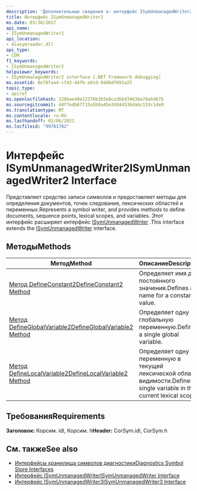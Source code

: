 ```yaml
---
description: 'Дополнительные сведения о: интерфейс ISymUnmanagedWriter2'
title: Интерфейс ISymUnmanagedWriter2
ms.date: 03/30/2017
api_name:
- ISymUnmanagedWriter2
api_location:
- diasymreader.dll
api_type:
- COM
f1_keywords:
- ISymUnmanagedWriter2
helpviewer_keywords:
- ISymUnmanagedWriter2 interface [.NET Framework debugging]
ms.assetid: 8e78faa4-cf43-44fb-a91d-94d6df692a25
topic_type:
- apiref
ms.openlocfilehash: 228bae40e12376b3b5e8ca3bbd3463ba70a6d67b
ms.sourcegitcommit: ddf7edb67715a5b9a45e3dd44536dabc153c1de0
ms.translationtype: MT
ms.contentlocale: ru-RU
ms.lasthandoff: 02/06/2021
ms.locfileid: "99761782"
---
```

# <a name="isymunmanagedwriter2-interface"></a><span data-ttu-id="5f715-103">Интерфейс ISymUnmanagedWriter2</span><span class="sxs-lookup"><span data-stu-id="5f715-103">ISymUnmanagedWriter2 Interface</span></span>

<span data-ttu-id="5f715-104">Представляет средство записи символов и предоставляет методы для определения документов, точек следования, лексических областей и переменных.</span><span class="sxs-lookup"><span data-stu-id="5f715-104">Represents a symbol writer, and provides methods to define documents, sequence points, lexical scopes, and variables.</span></span> <span data-ttu-id="5f715-105">Этот интерфейс расширяет интерфейс [ISymUnmanagedWriter](isymunmanagedwriter-interface.md) .</span><span class="sxs-lookup"><span data-stu-id="5f715-105">This interface extends the [ISymUnmanagedWriter](isymunmanagedwriter-interface.md) interface.</span></span>  
  
## <a name="methods"></a><span data-ttu-id="5f715-106">Методы</span><span class="sxs-lookup"><span data-stu-id="5f715-106">Methods</span></span>  
  
|<span data-ttu-id="5f715-107">Метод</span><span class="sxs-lookup"><span data-stu-id="5f715-107">Method</span></span>|<span data-ttu-id="5f715-108">Описание</span><span class="sxs-lookup"><span data-stu-id="5f715-108">Description</span></span>|  
|------------|-----------------|  
|[<span data-ttu-id="5f715-109">Метод DefineConstant2</span><span class="sxs-lookup"><span data-stu-id="5f715-109">DefineConstant2 Method</span></span>](isymunmanagedwriter2-defineconstant2-method.md)|<span data-ttu-id="5f715-110">Определяет имя для постоянного значения.</span><span class="sxs-lookup"><span data-stu-id="5f715-110">Defines a name for a constant value.</span></span>|  
|[<span data-ttu-id="5f715-111">Метод DefineGlobalVariable2</span><span class="sxs-lookup"><span data-stu-id="5f715-111">DefineGlobalVariable2 Method</span></span>](isymunmanagedwriter2-defineglobalvariable2-method.md)|<span data-ttu-id="5f715-112">Определяет одну глобальную переменную.</span><span class="sxs-lookup"><span data-stu-id="5f715-112">Defines a single global variable.</span></span>|  
|[<span data-ttu-id="5f715-113">Метод DefineLocalVariable2</span><span class="sxs-lookup"><span data-stu-id="5f715-113">DefineLocalVariable2 Method</span></span>](isymunmanagedwriter2-definelocalvariable2-method.md)|<span data-ttu-id="5f715-114">Определяет одну переменную в текущей лексической области видимости.</span><span class="sxs-lookup"><span data-stu-id="5f715-114">Defines a single variable in the current lexical scope.</span></span>|  
  
## <a name="requirements"></a><span data-ttu-id="5f715-115">Требования</span><span class="sxs-lookup"><span data-stu-id="5f715-115">Requirements</span></span>  

 <span data-ttu-id="5f715-116">**Заголовок:** Корсим. idl, Корсим. h</span><span class="sxs-lookup"><span data-stu-id="5f715-116">**Header:** CorSym.idl, CorSym.h</span></span>  
  
## <a name="see-also"></a><span data-ttu-id="5f715-117">См. также</span><span class="sxs-lookup"><span data-stu-id="5f715-117">See also</span></span>

- [<span data-ttu-id="5f715-118">Интерфейсы хранилища символов диагностики</span><span class="sxs-lookup"><span data-stu-id="5f715-118">Diagnostics Symbol Store Interfaces</span></span>](diagnostics-symbol-store-interfaces.md)
- [<span data-ttu-id="5f715-119">Интерфейс ISymUnmanagedWriter</span><span class="sxs-lookup"><span data-stu-id="5f715-119">ISymUnmanagedWriter Interface</span></span>](isymunmanagedwriter-interface.md)
- [<span data-ttu-id="5f715-120">Интерфейс ISymUnmanagedWriter3</span><span class="sxs-lookup"><span data-stu-id="5f715-120">ISymUnmanagedWriter3 Interface</span></span>](isymunmanagedwriter3-interface.md)
